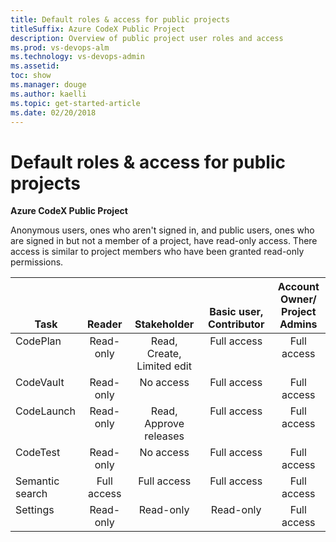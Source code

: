 ```yaml
---
title: Default roles & access for public projects
titleSuffix: Azure CodeX Public Project
description: Overview of public project user roles and access
ms.prod: vs-devops-alm
ms.technology: vs-devops-admin
ms.assetid: 
toc: show
ms.manager: douge
ms.author: kaelli
ms.topic: get-started-article
ms.date: 02/20/2018
---
```



# Default roles & access for public projects

**Azure CodeX Public Project** 

Anonymous users, ones who aren't signed in, and public users, ones who are signed in but not a member of a project, have read-only access. There access is similar to project members who have been granted read-only permissions. 


<table>
<tr valign="bottom">
<th>Task</th>
<th>Reader</th>
<th>Stakeholder</th>
<th>Basic user, Contributor</th>
<th>Account Owner/<br/>Project Admins</th>
</tr>
<tbody valign="top" align="center">
<tr>
<td align="left">CodePlan</td>
<td>Read-only</td>
<td>Read, Create, Limited edit</td>
<td>Full access</td>
<td>Full access</td>
</tr>


<tr>
<td align="left">CodeVault</td>
<td>Read-only</td>
<td>No access</td>
<td>Full access</td>
<td>Full access</td>
</tr>

<tr>
<td align="left">CodeLaunch</td>
<td>Read-only</td>
<td>Read, Approve releases</td>
<td>Full access</td>
<td>Full access</td>
</tr>

<tr>
<td align="left">CodeTest</td>
<td>Read-only</td>
<td>No access</td>
<td>Full access</td>
<td>Full access</td>
</tr>

<tr>
<td align="left">Semantic search</td>
<td>Full access</td>
<td>Full access</td>
<td>Full access</td>
<td>Full access</td>
</tr>

<tr>
<td align="left">Settings
</td>
<td>Read-only</td>
<td>Read-only</td>
<td>Read-only</td>
<td>Full access</td>
</tr>

</tbody>
</table>
